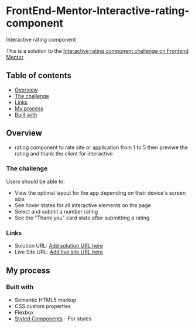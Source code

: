 # FrontEnd-Mentor-Interactive-rating-component
Interactive rating component

This is a solution to the [Interactive rating component challenge on Frontend Mentor](https://www.frontendmentor.io/challenges/interactive-rating-component-koxpeBUmI).

## Table of contents

  - [Overview](#overview)
  - [The challenge](#the-challenge)
  - [Links](#links)
  - [My process](#my-process)
  - [Built with](#built-with)


## Overview

- rating component to rate site or application from 1 to 5 then previwe the rating and thank the client for interactive 

### The challenge

Users should be able to:

- View the optimal layout for the app depending on their device's screen size
- See hover states for all interactive elements on the page
- Select and submit a number rating
- See the "Thank you" card state after submitting a rating


### Links

- Solution URL: [Add solution URL here](https://github.com/mohab121/FrontEnd-mentor-nft-preview-card)
- Live Site URL: [Add live site URL here](https://mohab121.github.io/FrontEnd-mentor-nft-preview-card/)

## My process

### Built with

- Semantic HTML5 markup
- CSS custom properties
- Flexbox
- [Styled Components](https://getbootstrap.com/docs/5.2/getting-started/introduction/) - For styles





